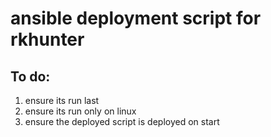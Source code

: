# ansible deployment script for rkhunter


## To do:

1. ensure its run last
1. ensure its run only on linux
1. ensure the deployed script is deployed on start
